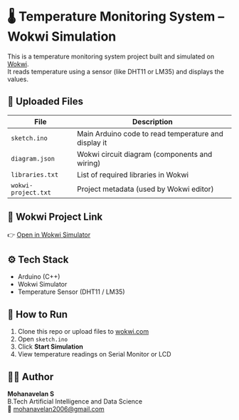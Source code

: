 # 🌡️ Temperature Monitoring System – Wokwi Simulation

This is a temperature monitoring system project built and simulated on [Wokwi](https://wokwi.com/).  
It reads temperature using a sensor (like DHT11 or LM35) and displays the values.

## 📁 Uploaded Files

| File                | Description |
|---------------------|-------------|
| `sketch.ino`        | Main Arduino code to read temperature and display it |
| `diagram.json`      | Wokwi circuit diagram (components and wiring) |
| `libraries.txt`     | List of required libraries in Wokwi |
| `wokwi-project.txt` | Project metadata (used by Wokwi editor) |

## 🔗 Wokwi Project Link
👉 [Open in Wokwi Simulator](https://wokwi.com/projects/your-project-id)

## ⚙️ Tech Stack
- Arduino (C++)
- Wokwi Simulator
- Temperature Sensor (DHT11 / LM35)

## 📌 How to Run
1. Clone this repo or upload files to [wokwi.com](https://wokwi.com/)
2. Open `sketch.ino`
3. Click **Start Simulation**
4. View temperature readings on Serial Monitor or LCD

## 👨‍💻 Author
**Mohanavelan S**  
B.Tech Artificial Intelligence and Data Science  
📧 mohanavelan2006@gmail.com

